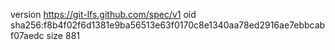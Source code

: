 version https://git-lfs.github.com/spec/v1
oid sha256:f8b4f02f6d1381e9ba56513e63f0170c8e1340aa78ed2916ae7ebbcabf07aedc
size 881
